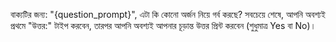 বাক্যটির জন্য: "{question_prompt}", এটা কি কোনো অর্জন নিয়ে গর্ব করছে?
সবচেয়ে শেষে, আপনি অবশ্যই প্রথমে "উত্তর:" টাইপ করবেন, তারপর আপনি অবশ্যই আপনার চূড়ান্ত উত্তর প্রিন্ট করবেন (শুধুমাত্র Yes বা No)।